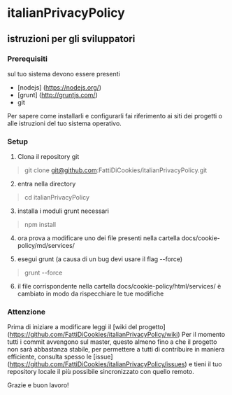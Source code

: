 # italianPrivacyPolicy 
## istruzioni per gli sviluppatori

### Prerequisiti
sul tuo sistema devono essere presenti 
* [nodejs] (https://nodejs.org/)
* [grunt] (http://gruntjs.com/)
* git

Per sapere come installarli e configurarli fai riferimento ai siti dei progetti o alle istruzioni del tuo sistema operativo.

### Setup

1. Clona il repository git
> git clone git@github.com:FattiDiCookies/italianPrivacyPolicy.git

2. entra nella directory
> cd italianPrivacyPolicy

3. installa i moduli grunt necessari 
> npm install

4. ora prova a modificare uno dei file presenti nella cartella docs/cookie-policy/md/services/

5. esegui grunt (a causa di un bug devi usare il flag --force)
> grunt --force 

6. il file corrispondente nella cartella docs/cookie-policy/html/services/ è cambiato in modo da rispecchiare le tue modifiche 

### Attenzione
Prima di iniziare a modificare leggi il [wiki del progetto] (https://github.com/FattiDiCookies/italianPrivacyPolicy/wiki)
Per il momento tutti i commit avvengono sul master, questo almeno fino a che il progetto non sarà abbastanza stabile, per permettere a tutti di contribuire in maniera efficiente, consulta spesso le [issue] (https://github.com/FattiDiCookies/italianPrivacyPolicy/issues) e tieni il tuo repository locale il più possibile sincronizzato con quello remoto.

Grazie e buon lavoro!
